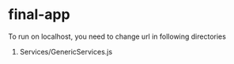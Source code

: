 # final-app


To run on localhost, you need to change url in following directories

1. Services/GenericServices.js 


